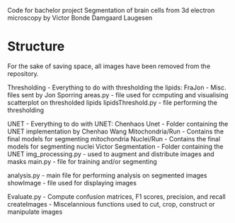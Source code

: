 Code for bachelor project Segmentation of brain cells from 3d electron microscopy by Victor Bonde Damgaard Laugesen

# Structure
For the sake of saving space, all images have been removed from the repository.

Thresholding - Everything to do with thresholding the lipids:
  FraJon - Misc. files sent by Jon Sporring
  areas.py - file used for ccmputing and visualising scatterplot on thresholded lipids
  lipidsThreshold.py - file performing the thresholding

UNET - Everything to do with UNET:
  Chenhaos Unet - Folder containing the UNET implementation by Chenhao Wang
    Mitochondria/Run - Contains the final models for segmenting mitochondria
    Nuclei/Run - Contains the final models for segmenting nuclei
    Victor Segmentation - Folder containing the UNET
      img_processing.py - used to augment and distribute images and masks
      main.py - file for training and/or segmenting

  analysis.py - main file for performing analysis on segmented images
  showImage - file used for displaying images

Evaluate.py - Compute confusion matrices, F1 scores, precision, and recall
createImages - Miscelannious functions used to cut, crop, construct or manipulate images
